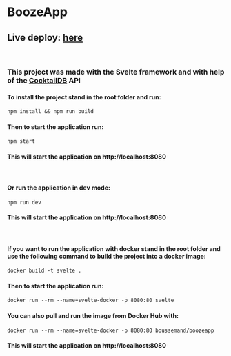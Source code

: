 # BoozeApp
## Live deploy: [here](https://idas-boozeapp.netlify.app/)
<br/>

### This project was made with the Svelte framework and with help of the [CocktailDB](https://www.thecocktaildb.com/api.php) API
#### To install the project stand in the root folder and run:
```
npm install && npm run build
```
#### Then to start the application run:
```
npm start
```
#### This will start the application on http://localhost:8080
<br/>

#### Or run the application in dev mode:
```
npm run dev
```
#### This will start the application on http://localhost:8080
<br/>

#### If you want to run the application with docker stand in the root folder and use the following command to build the project into a docker image:
```
docker build -t svelte .
```
#### Then to start the application run:
```
docker run --rm --name=svelte-docker -p 8080:80 svelte
```

#### You can also pull and run the image from Docker Hub with:
```
docker run --rm --name=svelte-docker -p 8080:80 boussemand/boozeapp
```
#### This will start the application on http://localhost:8080
